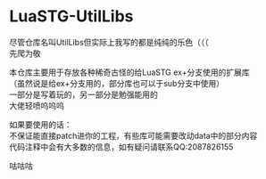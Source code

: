 # LuaSTG-UtilLibs
尽管仓库名叫UtilLibs但实际上我写的都是纯纯的乐色（（（  
先爬为敬  
  
本仓库主要用于存放各种稀奇古怪的给LuaSTG ex+分支使用的扩展库  
（虽然说是给ex+分支用的，部分库也可以于sub分支中使用）  
一部分是写着玩的，另一部分是勉强能用的  
大佬轻喷呜呜呜  
  
如果要使用的话：  
不保证能直接patch进你的工程，有些库可能需要改动data中的部分内容  
代码注释中会有大多数的信息，如有疑问请联系QQ:2087826155  
  
咕咕咕  
